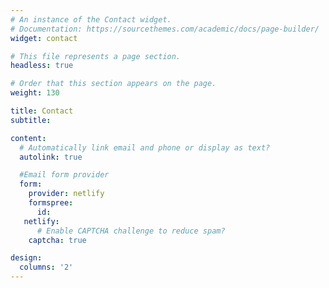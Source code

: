 ```yaml
---
# An instance of the Contact widget.
# Documentation: https://sourcethemes.com/academic/docs/page-builder/
widget: contact

# This file represents a page section.
headless: true

# Order that this section appears on the page.
weight: 130

title: Contact
subtitle:

content:
  # Automatically link email and phone or display as text?
  autolink: true

  #Email form provider
  form:
    provider: netlify
    formspree:
      id:
   netlify:
      # Enable CAPTCHA challenge to reduce spam?
    captcha: true

design:
  columns: '2'
---
```


